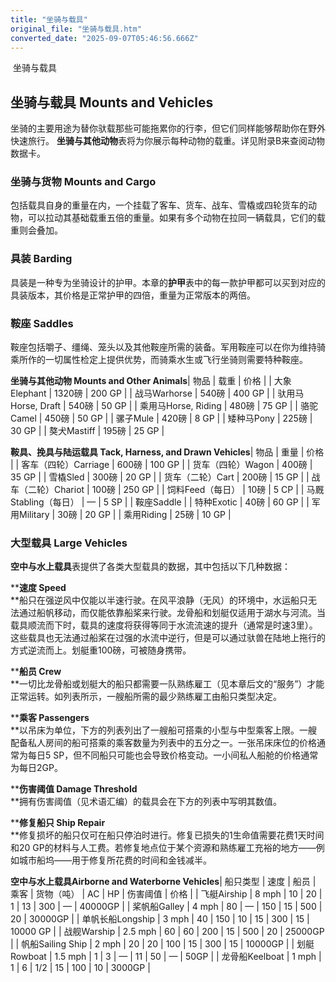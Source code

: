 ```yaml
---
title: "坐骑与载具"
original_file: "坐骑与载具.htm"
converted_date: "2025-09-07T05:46:56.666Z"
---
```


﻿ 坐骑与载具  

## 坐骑与载具 Mounts and Vehicles

坐骑的主要用途为替你驮载那些可能拖累你的行李，但它们同样能够帮助你在野外快速旅行。 **坐骑与其他动物**表将为你展示每种动物的载重。详见附录B来查阅动物数据卡。

### 坐骑与货物 Mounts and Cargo

包括载具自身的重量在内，一个挂载了客车、货车、战车、雪橇或四轮货车的动物，可以拉动其基础载重五倍的重量。如果有多个动物在拉同一辆载具，它们的载重则会叠加。

### 具装 Barding

具装是一种专为坐骑设计的护甲。本章的**护甲**表中的每一款护甲都可以买到对应的具装版本，其价格是正常护甲的四倍，重量为正常版本的两倍。

### 鞍座 Saddles

鞍座包括嚼子、缰绳、笼头以及其他鞍座所需的装备。军用鞍座可以在你为维持骑乘所作的一切属性检定上提供优势，而骑乘水生或飞行坐骑则需要特种鞍座。

**坐骑与其他动物 Mounts and Other Animals**| 物品 | 载重 | 价格 |
| 大象Elephant | 1320磅 | 200 GP |
| 战马Warhorse | 540磅 | 400 GP |
| 驮用马Horse, Draft | 540磅 | 50 GP |
| 乘用马Horse, Riding | 480磅 | 75 GP |
| 骆驼Camel | 450磅 | 50 GP |
| 骡子Mule | 420磅 | 8 GP |
| 矮种马Pony | 225磅 | 30 GP |
| 獒犬Mastiff | 195磅 | 25 GP |

**鞍具、挽具与陆运载具 Tack, Harness, and Drawn Vehicles**| 物品 | 重量 | 价格 |
| 客车（四轮）Carriage | 600磅 | 100 GP |
| 货车（四轮）Wagon | 400磅 | 35 GP |
| 雪橇Sled | 300磅 | 20 GP |
| 货车（二轮）Cart | 200磅 | 15 GP |
| 战车（二轮）Chariot | 100磅 | 250 GP |
| 饲料Feed（每日） | 10磅 | 5 CP |
| 马厩Stabling（每日） | — | 5 SP |
| 鞍座Saddle |
| 特种Exotic | 40磅 | 60 GP |
| 军用Military | 30磅 | 20 GP |
| 乘用Riding | 25磅 | 10 GP |

### 大型载具 Large Vehicles

**空中与水上载具**表提供了各类大型载具的数据，其中包括以下几种数据：

****速度 Speed**  
**船只在强逆风中仅能以半速行驶。在风平浪静（无风）的环境中，水运船只无法通过船帆移动，而仅能依靠船桨来行驶。龙骨船和划艇仅适用于湖水与河流。当载具顺流而下时，载具的速度将获得等同于水流流速的提升（通常是时速3里）。这些载具也无法通过船桨在过强的水流中逆行，但是可以通过驮兽在陆地上拖行的方式逆流而上。划艇重100磅，可被随身携带。

****船员 Crew**  
**一切比龙骨船或划艇大的船只都需要一队熟练雇工（见本章后文的“服务”）才能正常运转。如列表所示，一艘船所需的最少熟练雇工由船只类型决定。

****乘客 Passengers**  
**以吊床为单位，下方的列表列出了一艘船可搭乘的小型与中型乘客上限。一艘配备私人房间的船可搭乘的乘客数量为列表中的五分之一。一张吊床床位的价格通常为每日5 SP，但不同船只可能也会导致价格变动。一小间私人船舱的价格通常为每日2GP。

****伤害阈值 Damage Threshold**  
**拥有伤害阈值（见术语汇编）的载具会在下方的列表中写明其数值。

****修复船只 Ship Repair**  
**修复损坏的船只仅可在船只停泊时进行。修复已损失的1生命值需要花费1天时间和20 GP的材料与人工费。若修复地点位于某个资源和熟练雇工充裕的地方——例如城市船坞——用于修复所花费的时间和金钱减半。

**空中与水上载具Airborne and Waterborne Vehicles**| 船只类型 | 速度 | 船员 | 乘客 | 货物（吨） | AC | HP | 伤害阈值 | 价格 |
| 飞艇Airship | 8 mph | 10 | 20 | 1 | 13 | 300 | — | 40000GP |
| 桨帆船Galley | 4 mph | 80 | — | 150 | 15 | 500 | 20 | 30000GP |
| 单帆长船Longship | 3 mph | 40 | 150 | 10 | 15 | 300 | 15 | 10000 GP |
| 战舰Warship | 2.5 mph | 60 | 60 | 200 | 15 | 500 | 20 | 25000GP |
| 帆船Sailing Ship | 2 mph | 20 | 20 | 100 | 15 | 300 | 15 | 10000GP |
| 划艇Rowboat | 1.5 mph | 1 | 3 | — | 11 | 50 | — | 50GP |
| 龙骨船Keelboat | 1 mph | 1 | 6 | 1/2 | 15 | 100 | 10 | 3000GP |